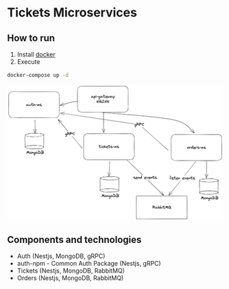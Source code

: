 # Tickets Microservices

## How to run

1. Install [docker](https://docs.docker.com/get-docker/)
2. Execute

```bash
docker-compose up -d
```

![Architecture](https://github.com/SantiagoBedoya/tickets-microservices/blob/main/images/tickets-ms.png)

## Components and technologies

- Auth (Nestjs, MongoDB, gRPC)
- auth-npm - Common Auth Package (Nestjs, gRPC)
- Tickets (Nestjs, MongoDB, RabbitMQ)
- Orders (Nestjs, MongoDB, RabbitMQ)
